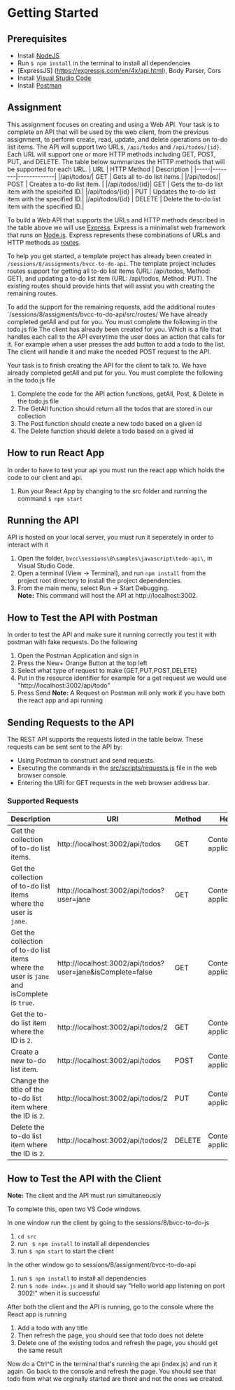 # Getting Started
## Prerequisites
- Install [NodeJS](https://nodejs.org/en/download/)
- Run `$ npm install` in the terminal to install all dependencies
- [ExpressJS] (https://expressjs.com/en/4x/api.html), Body Parser, Cors
- Install [Visual Studio Code](https://code.visualstudio.com/download)
- Install [Postman](https://www.postman.com/downloads/)

## Assignment
This assignment focuses on creating and using a Web API. Your task is to complete an API that will be used by the web client, from the previous assignment, to perform create, read, update, and delete operations on to-do list items. The API will support two URLs, `/api/todos` and `/api/todos/{id}`. Each URL will support one or more HTTP methods including GET, POST, PUT, and DELETE. The table below summarizes the HTTP methods that will be supported for each URL.
| URL | HTTP Method | Description |
|-----|--------|-------------|
|/api/todos/| GET | Gets all to-do list items.|
|/api/todos/| POST | Creates a to-do list item. |
|/api/todos/{id}| GET | Gets the to-do list item with the speicifed ID.|
|/api/todos/{id} | PUT | Updates the to-do list item with the specified ID.|
|/api/todos/{id} | DELETE | Delete the to-do list item with the specified ID.|

To build a Web API that supports the URLs and HTTP methods described in the table above we will use [Express](https://expressjs.com). Express is a minimalist web framework that runs on [Node.js](https://nodejs.org). Express represents these combinations of URLs and HTTP methods as [routes](https://expressjs.com/en/guide/routing.html). 

To help you get started, a template project has already been created in `/sessions/8/assignments/bvcc-to-do-api`. The template project includes routes support for getting all to-do list items (URL: /api/todos, Method: GET), and updating a to-do list item (URL: /api/todos, Method: PUT). The existing routes should provide hints that will assist you with creating the remaining routes.

To add the support for the remaining requests, add the additional routes `/sessions/8/assigments/bvcc-to-do-api/src/routes/
  We have already completed getAll and put for you. You must complete the following in the todo.js file The client has already been created for you. Which is a file that handles each call to the API everytime the user does an action that calls for it. For example when a user presses the add button to add a todo to the list. The client will handle it and make the needed POST request to the API. 

Your task is to finish creating the API for the client to talk to. We have already completed getAll and put for you. You must complete the following in the todo.js file
1. Complete the code for the API action functions, getAll, Post, & Delete in the todo.js file
1. The GetAll function should return all the todos that are stored in our collection
1. The Post function should create a new todo based on a given id
1. The Delete function should delete a todo based on a gived id

## How to run React App
In order to have to test your api you must run the react app which holds the code to our client and api.
1. Run your React App by changing to the src folder and running the command `$ npm start`

## Running the API
API is hosted on your local server, you must run it seperately in order to interact with it
1. Open the folder, `bvcc\sessions\8\samples\javascript\todo-api\`, in Visual Studio Code.
1. Open a terminal (View &#8594; Terminal), and run `npm install` from the project root directory to install the project dependencies.
1. From the main menu, select Run &#8594; Start Debugging.  
**Note:** This command will host the API at http://localhost:3002.

## How to Test the API with Postman 
In order to test the API and make sure it running correctly you test it with postman with fake requests. Do the following
1. Open the Postman Application and sign in
1. Press the New+ Orange Button at the top left
1. Select what type of request to make (GET,PUT,POST,DELETE)
1. Put in the resource identifier for example for a get request we would use "http://localhost:3002/api/todo"
1. Press Send
**Note:** A Request on Postman will only work if you have both the react app and api running

## Sending Requests to the API
The REST API supports the requests listed in the table below. These requests can be sent sent to the API by: 
- Using Postman to construct and send requests.
- Executing the commands in the [src/scripts/requests.js](/src/scripts/requests.js) file in the web browser console.
- Entering the URI for GET requests in the web browser address bar. 

### Supported Requests
|Description|URI|Method|Headers|Body|
|-----------|----|-------|------|----|
| Get the collection of to-do list items.|http://localhost:3002/api/todos | GET | Content-Type: application/json | N/A |
| Get the collection of to-do list items where the user is `jane`.|http://localhost:3002/api/todos?user=jane | GET | Content-Type: application/json | N/A |
| Get the collection of to-do list items where the user is `jane` and isComplete is `true`. |http://localhost:3002/api/todos?user=jane&isComplete=false | GET | Content-Type: application/json | N/A |
| Get the to-do list item where the ID is `2`.|http://localhost:3002/api/todos/2 | GET | Content-Type: application/json | N/A |
| Create a new to-do list item. |http://localhost:3002/api/todos | POST | Content-Type: application/json | "{"title":"Complete mail-in ballot."}" |
| Change the title of the to-do list item where the ID is `2`.|http://localhost:3002/api/todos/2 | PUT | Content-Type: application/json | "{"title":"Confirm mail-in ballot was received."}" |
| Delete the to-do list item where the ID is `2`.|http://localhost:3002/api/todos/2 | DELETE | Content-Type: application/json | N/A |

## How to Test the API with the Client
**Note:** The client and the API must run simultaneously 

To complete this, open two VS Code windows.

In one window run the client by going to the sessions/8/bvcc-to-do-js 
1. `cd src` 
1. run ` $ npm install` to install all dependencies
1. run `$ npm start` to start the client

In the other window go to sessions/8/assignment/bvcc-to-do-api
1. run `$ npm install` to install all dependencies
1. run `$ node index.js` and it should say "Hello world app listening on port 3002!" when it is successful

After both the client and the API is running, go to the console where the React app is running
1. Add a todo with any title 
1. Then refresh the page, you should see that todo does not delete
1. Delete one of the existing todos and refresh the page, you should get the same result

Now do a Ctrl^C in the terminal that's running the api (index.js) and run it again. Go back to the console and refresh the page. You should see that todo from what we orginally started are there and not the ones we created. 